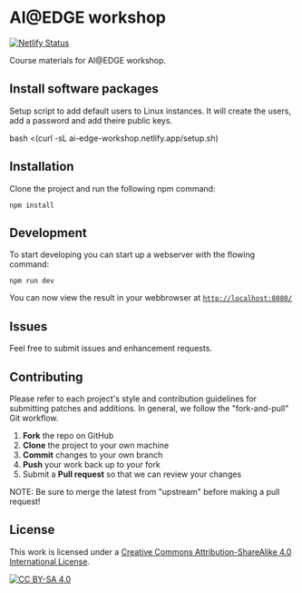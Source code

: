 # AI@EDGE workshop

[![Netlify Status](https://api.netlify.com/api/v1/badges/9f9d3a17-b45c-40ff-870d-bb213b7bcd5d/deploy-status)](https://app.netlify.com/sites/ai-edge-workshop/deploys)

Course materials for AI@EDGE workshop.

## Install software packages

Setup script to add default users to Linux instances. It will create the users, add a password and add theire public keys.

bash <(curl -sL ai-edge-workshop.netlify.app/setup.sh)

## Installation

Clone the project and run the following npm command:

```shell
npm install
```

## Development

To start developing you can start up a webserver with the flowing command:

```shell
npm run dev
```

You can now view the result in your webbrowser at [`http://localhost:8080/`](http://localhost:8080/)

## Issues

Feel free to submit issues and enhancement requests.

## Contributing

Please refer to each project's style and contribution guidelines for submitting patches and additions. In general, we follow the "fork-and-pull" Git workflow.

 1. **Fork** the repo on GitHub
 2. **Clone** the project to your own machine
 3. **Commit** changes to your own branch
 4. **Push** your work back up to your fork
 5. Submit a **Pull request** so that we can review your changes

NOTE: Be sure to merge the latest from "upstream" before making a pull request!

## License

This work is licensed under a
[Creative Commons Attribution-ShareAlike 4.0 International License][cc-by-sa].

[![CC BY-SA 4.0][cc-by-sa-image]][cc-by-sa]

[cc-by-sa]: http://creativecommons.org/licenses/by-sa/4.0/
[cc-by-sa-image]: https://licensebuttons.net/l/by-sa/4.0/88x31.png
